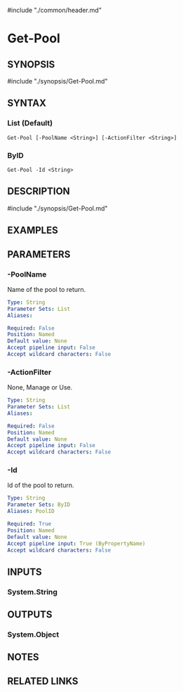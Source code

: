 #include "./common/header.md"

# Get-Pool

## SYNOPSIS
#include "./synopsis/Get-Pool.md"

## SYNTAX

### List (Default)
```
Get-Pool [-PoolName <String>] [-ActionFilter <String>]
```

### ByID
```
Get-Pool -Id <String>
```

## DESCRIPTION
#include "./synopsis/Get-Pool.md"

## EXAMPLES

## PARAMETERS

### -PoolName
Name of the pool to return.

```yaml
Type: String
Parameter Sets: List
Aliases: 

Required: False
Position: Named
Default value: None
Accept pipeline input: False
Accept wildcard characters: False
```

### -ActionFilter
None, Manage or Use.

```yaml
Type: String
Parameter Sets: List
Aliases: 

Required: False
Position: Named
Default value: None
Accept pipeline input: False
Accept wildcard characters: False
```

### -Id
Id of the pool to return.

```yaml
Type: String
Parameter Sets: ByID
Aliases: PoolID

Required: True
Position: Named
Default value: None
Accept pipeline input: True (ByPropertyName)
Accept wildcard characters: False
```

## INPUTS

### System.String

## OUTPUTS

### System.Object

## NOTES

## RELATED LINKS